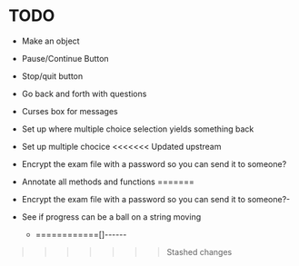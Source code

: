# TODO 

- Make an object
- Pause/Continue Button
- Stop/quit button
- Go back and forth with questions
- Curses box for messages
- Set up where multiple choice selection yields something back
- Set up multiple chocice
<<<<<<< Updated upstream
- Encrypt the exam file with a password so you can send it to someone?


- Annotate all methods and functions
=======
- Encrypt the exam file with a password so you can send it to someone?-

- See if progress can be a ball on a string moving
  -  ============[]------
>>>>>>> Stashed changes
